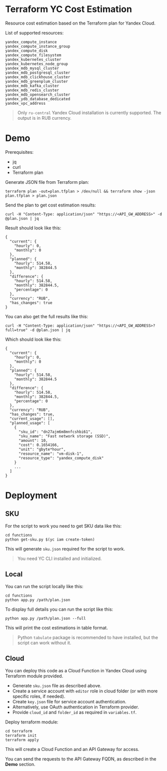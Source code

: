 # Terraform YC Cost Estimation
Resource cost estimation based on the Terraform plan for Yandex Cloud.

List of supported resources:
```
yandex_compute_instance
yandex_compute_instance_group
yandex_compute_disk
yandex_compute_filesystem
yandex_kubernetes_cluster
yandex_kubernetes_node_group
yandex_mdb_mysql_cluster
yandex_mdb_postgresql_cluster
yandex_mdb_clickhouse_cluster
yandex_mdb_greenplum_cluster
yandex_mdb_kafka_cluster
yandex_mdb_redis_cluster
yandex_mdb_opensearch_cluster
yandex_ydb_database_dedicated
yandex_vpc_address
```

> Only `ru-central` Yandex Cloud installation is currently supported. The output is in RUB currency.

# Demo

Prerequisites:
- jq
- curl
- Terraform plan

Generate JSON file from Terraform plan:
```
terraform plan -out=plan.tfplan > /dev/null && terraform show -json plan.tfplan > plan.json
```

Send the plan to get cost estimation results:
```
curl -H "Content-Type: application/json" "https://<API_GW_ADDRESS>" -d @plan.json | jq
```

Result should look like this:
```
{
  "current": {
    "hourly": 0,
    "monthly": 0
  },
  "planned": {
    "hourly": 514.58,
    "monthly": 382844.5
  },
  "difference": {
    "hourly": 514.58,
    "monthly": 382844.5,
    "percentage": 0
  },
  "currency": "RUB",
  "has_changes": true
}
```
You can also get the full results like this:
```
curl -H "Content-Type: application/json" "https://<API_GW_ADDRESS>?full=true" -d @plan.json | jq
```
Which should look like this:
```
{
  "current": {
    "hourly": 0,
    "monthly": 0
  },
  "planned": {
    "hourly": 514.58,
    "monthly": 382844.5
  },
  "difference": {
    "hourly": 514.58,
    "monthly": 382844.5,
    "percentage": 0
  },
  "currency": "RUB",
  "has_changes": true,
  "current_usage": [],
  "planned_usage": [
    {
      "sku_id": "dn27ajm6m8mnfcshbi61",
      "sku_name": "Fast network storage (SSD)",
      "amount": 10,
      "cost": 0.1654166,
      "unit": "gbyte*hour",
      "resource_name": "vm-disk-1",
      "resource_type": "yandex_compute_disk"
    }
    ...
  ]
}
```

# Deployment

## SKU

For the script to work you need to get SKU data like this:

```
cd functions
python get-sku.py $(yc iam create-token)
```
This will generate `sku.json` required for the script to work.

> You need YC CLI installed and initialized.

## Local

You can run the script locally like this:
```
cd functions
python app.py /path/plan.json
```

To display full details you can run the script like this:
```
python app.py /path/plan.json --full
```

This will print the cost estimations in table format.

> Python `tabulate` package is recommended to have installed, but the script can work without it.

## Cloud

You can deploy this code as a Cloud Function in Yandex Cloud using Terraform module provided.

- Generate `sku.json` file as described above.
- Create a service account with `editor` role in cloud folder (or with more specific roles, if needed).
- Create `key.json` file for service account authentication.
- Alternatively, use OAuth authentication in Terraform provider.
- Provide `cloud_id` and `folder_id` as required in `variables.tf`.

Deploy terraform module:
```
cd terraform
terraform init
terraform apply
```

This will create a Cloud Function and an API Gateway for access.

You can send the requests to the API Gateway FQDN, as described in the **Demo** section.